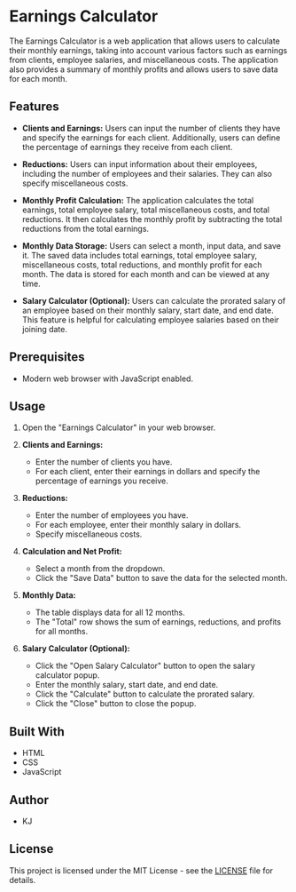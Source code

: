 # Earnings Calculator

The Earnings Calculator is a web application that allows users to calculate their monthly earnings, taking into account various factors such as earnings from clients, employee salaries, and miscellaneous costs. The application also provides a summary of monthly profits and allows users to save data for each month.

## Features

- **Clients and Earnings:** Users can input the number of clients they have and specify the earnings for each client. Additionally, users can define the percentage of earnings they receive from each client.

- **Reductions:** Users can input information about their employees, including the number of employees and their salaries. They can also specify miscellaneous costs.

- **Monthly Profit Calculation:** The application calculates the total earnings, total employee salary, total miscellaneous costs, and total reductions. It then calculates the monthly profit by subtracting the total reductions from the total earnings.

- **Monthly Data Storage:** Users can select a month, input data, and save it. The saved data includes total earnings, total employee salary, miscellaneous costs, total reductions, and monthly profit for each month. The data is stored for each month and can be viewed at any time.

- **Salary Calculator (Optional):** Users can calculate the prorated salary of an employee based on their monthly salary, start date, and end date. This feature is helpful for calculating employee salaries based on their joining date.

## Prerequisites

- Modern web browser with JavaScript enabled.

## Usage

1. Open the "Earnings Calculator" in your web browser.

2. **Clients and Earnings:**
   - Enter the number of clients you have.
   - For each client, enter their earnings in dollars and specify the percentage of earnings you receive.

3. **Reductions:**
   - Enter the number of employees you have.
   - For each employee, enter their monthly salary in dollars.
   - Specify miscellaneous costs.

4. **Calculation and Net Profit:**
   - Select a month from the dropdown.
   - Click the "Save Data" button to save the data for the selected month.

5. **Monthly Data:**
   - The table displays data for all 12 months.
   - The "Total" row shows the sum of earnings, reductions, and profits for all months.

6. **Salary Calculator (Optional):**
   - Click the "Open Salary Calculator" button to open the salary calculator popup.
   - Enter the monthly salary, start date, and end date.
   - Click the "Calculate" button to calculate the prorated salary.
   - Click the "Close" button to close the popup.

## Built With

- HTML
- CSS
- JavaScript

## Author

- KJ

## License

This project is licensed under the MIT License - see the [LICENSE](LICENSE) file for details.
